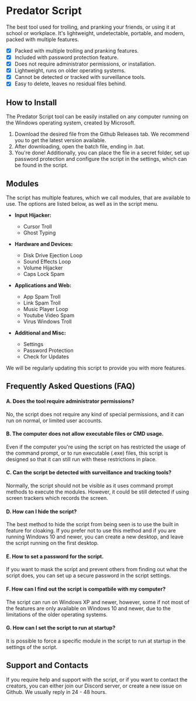 # Predator Script
The best tool used for trolling, and pranking your friends, or using it at school or workplace. It's lightweight, undetectable, portable, and modern, packed with multiple features.

- [x]  Packed with multiple trolling and pranking features.
- [x]  Included with password protection feature.
- [x]  Does not require administrator permissions, or installation.
- [x]  Lightweight, runs on older operating systems.
- [x]  Cannot be detected or tracked with surveillance tools.
- [x]  Easy to delete, leaves no residual files behind.

## How to Install
The Predator Script tool can be easily installed on any computer running on the Windows operating system, created by Microsoft.

1. Download the desired file from the Github Releases tab. We recommend you to get the latest version available.
2. After downloading, open the batch file, ending in .bat.
3. You're done! Additionally, you can place the file in a secret folder, set up password protection and configure the script in the settings, which can be found in the script.

## Modules
The script has multiple features, which we call modules, that are available to use. The options are listed below, as well as in the script menu.

* **Input Hijacker:**
    * Cursor Troll
    * Ghost Typing

* **Hardware and Devices:**
    * Disk Drive Ejection Loop
    * Sound Effects Loop
    * Volume Hijacker
    * Caps Lock Spam

* **Applications and Web:**
    * App Spam Troll
    * Link Spam Troll
    * Music Player Loop
    * Youtube Video Spam
    * Virus Windows Troll

* **Additional and Misc:**
    * Settings
    * Password Protection
    * Check for Updates

We will be regularly updating this script to provide you with more features.

## Frequently Asked Questions (FAQ)

#### A. Does the tool require administrator permissions?
No, the script does not require any kind of special permissions, and it can run on normal, or limited user accounts.

#### B. The computer does not allow executable files or CMD usage.
Even if the computer you're using the script on has restricted the usage of the command prompt, or to run executable (.exe) files, this script is designed so that it can still run with these restrictions in place.

#### C. Can the script be detected with surveillance and tracking tools?
Normally, the script should not be visible as it uses command prompt methods to execute the modules. However, it could be still detected if using screen trackers which records the screen.

#### D. How can I hide the script?
The best method to hide the script from being seen is to use the built in feature for cloaking. If you prefer not to use this method and if you are running Windows 10 and newer, you can create a new desktop, and leave the script running on the first desktop.

#### E. How to set a password for the script.
If you want to mask the script and prevent others from finding out what the script does, you can set up a secure password in the script settings.

#### F. How can I find out the script is compatbile with my computer?
The script can run on Windows XP and newer, however, some if not most of the features are only available on Windows 10 and newer, due to the limitations of the older operating systems.

#### G. How can I set the script to run at startup?
It is possible to force a specific module in the script to run at startup in the settings of the script.

## Support and Contacts
If you require help and support with the script, or if you want to contact the creators, you can either join our Discord server, or create a new issue on Github. We usually reply in 24 - 48 hours.
